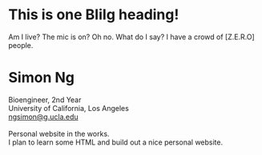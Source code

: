 <!DOCTYPE html>
<html>
<head>
<title>Hello? Is anyone out there? I suppose this is my title!</title>
</head>

<body>
<h1>This is one BIiIg heading!</h1>
<p>Am I live? The mic is on? Oh no. What do I say? I have a crowd of [Z.E.R.O] people.</p>

</body>


</html>

# Simon Ng
Bioengineer, 2nd Year <br>
University of California, Los Angeles <br>
ngsimon@g.ucla.edu <br> <br>
Personal website in the works. <br>
I plan to learn some HTML and build out a nice personal website.

